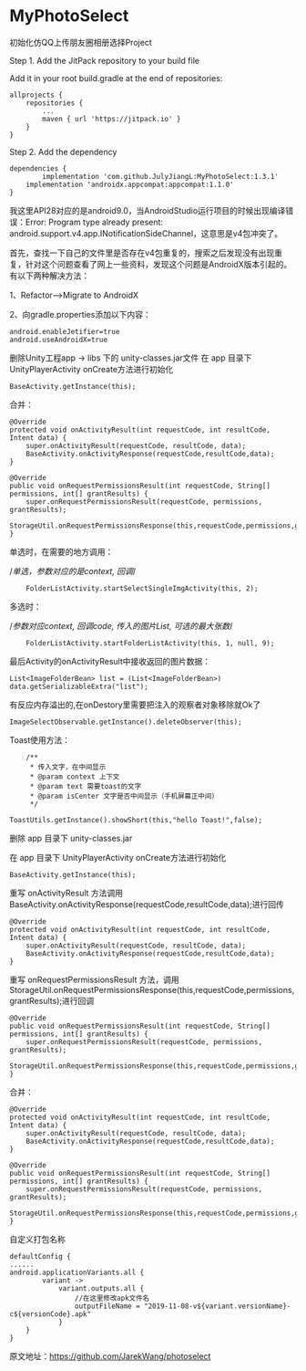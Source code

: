 # MyPhotoSelect
初始化仿QQ上传朋友圈相册选择Project

Step 1. Add the JitPack repository to your build file 


Add it in your root build.gradle at the end of repositories:

	allprojects {
		repositories {
			...
			maven { url 'https://jitpack.io' }
		}
	}

Step 2. Add the dependency

	dependencies {
	        implementation 'com.github.JulyJiangL:MyPhotoSelect:1.3.1'
		implementation 'androidx.appcompat:appcompat:1.1.0'
	}
	
我这里API28对应的是android9.0，当AndroidStudio运行项目的时候出现编译错误：Error: Program type already present: android.support.v4.app.INotificationSideChannel，这意思是v4包冲突了。

首先，查找一下自己的文件里是否存在v4包重复的，搜索之后发现没有出现重复，针对这个问题查看了网上一些资料，发现这个问题是AndroidX版本引起的。有以下两种解决方法：

1、Refactor-->Migrate to  AndroidX

2、向gradle.properties添加以下内容：
	
	android.enableJetifier=true
	android.useAndroidX=true

删除Unity工程app -> libs 下的 unity-classes.jar文件
在 app 目录下 UnityPlayerActivity onCreate方法进行初始化
		
	BaseActivity.getInstance(this);

合并：

	@Override
    protected void onActivityResult(int requestCode, int resultCode, Intent data) {
        super.onActivityResult(requestCode, resultCode, data);
        BaseActivity.onActivityResponse(requestCode,resultCode,data);
    }

    @Override
    public void onRequestPermissionsResult(int requestCode, String[] permissions, int[] grantResults) {
        super.onRequestPermissionsResult(requestCode, permissions, grantResults);
        StorageUtil.onRequestPermissionsResponse(this,requestCode,permissions,grantResults);
    }
    
单选时，在需要的地方调用：

   /*单选，参数对应的是context, 回调*/
   
        FolderListActivity.startSelectSingleImgActivity(this, 2);

多选时：

/*参数对应context, 回调code, 传入的图片List, 可选的最大张数*/

        FolderListActivity.startFolderListActivity(this, 1, null, 9);

最后Activity的onActivityResult中接收返回的图片数据：

 	List<ImageFolderBean> list = (List<ImageFolderBean>) data.getSerializableExtra("list");
	
有反应内存溢出的,在onDestory里需要把注入的观察者对象移除就Ok了
	
	ImageSelectObservable.getInstance().deleteObserver(this);
	
Toast使用方法：
		
		/**
	     * 传入文字，在中间显示
	     * @param context 上下文
	     * @param text 需要toast的文字
	     * @param isCenter 文字是否中间显示（手机屏幕正中间）
	     */
	     
	ToastUtils.getInstance().showShort(this,"hello Toast!",false);
	
删除 app 目录下 unity-classes.jar

在 app 目录下 UnityPlayerActivity onCreate方法进行初始化
		
	BaseActivity.getInstance(this);
		
重写 onActivityResult 方法调用 BaseActivity.onActivityResponse(requestCode,resultCode,data);进行回传
	
	@Override
    protected void onActivityResult(int requestCode, int resultCode, Intent data) {
        super.onActivityResult(requestCode, resultCode, data);
        BaseActivity.onActivityResponse(requestCode,resultCode,data);
    }
    
重写 onRequestPermissionsResult 方法，调用StorageUtil.onRequestPermissionsResponse(this,requestCode,permissions,grantResults);进行回调

	@Override
    public void onRequestPermissionsResult(int requestCode, String[] permissions, int[] grantResults) {
        super.onRequestPermissionsResult(requestCode, permissions, grantResults);
        StorageUtil.onRequestPermissionsResponse(this,requestCode,permissions,grantResults);
    }
	
合并：

	@Override
    protected void onActivityResult(int requestCode, int resultCode, Intent data) {
        super.onActivityResult(requestCode, resultCode, data);
        BaseActivity.onActivityResponse(requestCode,resultCode,data);
    }

    @Override
    public void onRequestPermissionsResult(int requestCode, String[] permissions, int[] grantResults) {
        super.onRequestPermissionsResult(requestCode, permissions, grantResults);
        StorageUtil.onRequestPermissionsResponse(this,requestCode,permissions,grantResults);
    }
    
自定义打包名称
	
	defaultConfig {
	......
	android.applicationVariants.all {
            variant ->
                variant.outputs.all {
                    //在这里修改apk文件名
                    outputFileName = "2019-11-08-v${variant.versionName}-c${versionCode}.apk"
                }
        }
	}
原文地址：https://github.com/JarekWang/photoselect
